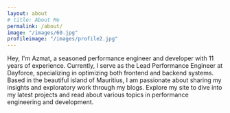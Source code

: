 ```yaml
---
layout: about
# title: About Me
permalink: /about/
image: "/images/60.jpg"
profileimage: "/images/profile2.jpg"
---
```


Hey, I'm Azmat, a seasoned performance engineer and developer with 11 years of experience. Currently, I serve as the Lead Performance Engineer at Dayforce, specializing in optimizing both frontend and backend systems. Based in the beautiful island of Mauritius, I am passionate about sharing my insights and exploratory work through my blogs. Explore my site to dive into my latest projects and read about various topics in performance engineering and development.
